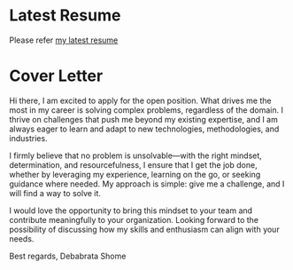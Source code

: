 # Latest Resume #
Please refer [my latest resume](https://github.com/dham6983/resume/blob/main/Debabrata-Shome-Resume.pdf)

# Cover Letter #
Hi there,
I am excited to apply for the open position. What drives me the most in my career is solving complex problems, regardless of the domain. I thrive on challenges that push me beyond my existing expertise, and I am always eager to learn and adapt to new technologies, methodologies, and industries.

I firmly believe that no problem is unsolvable—with the right mindset, determination, and resourcefulness, I ensure that I get the job done, whether by leveraging my experience, learning on the go, or seeking guidance where needed. My approach is simple: give me a challenge, and I will find a way to solve it.

I would love the opportunity to bring this mindset to your team and contribute meaningfully to your organization. Looking forward to the possibility of discussing how my skills and enthusiasm can align with your needs.

Best regards,
Debabrata Shome

